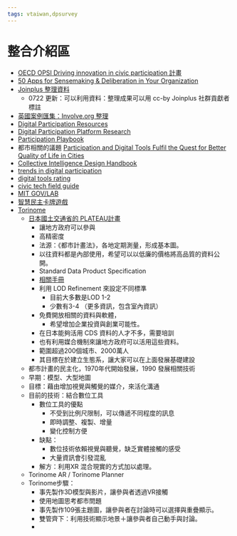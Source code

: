 ```yaml
---
tags: vtaiwan,dpsurvey
---
```

# 整合介紹區
- [OECD OPSI Driving innovation in civic participation 計畫](https://oecd-opsi.org/work-areas/emerging-tech-for-civic-participation/)
- [50 Apps for Sensemaking & Deliberation in Your Organization](https://www.rndao.io/blog/post/50-apps-for-sensemaking-and-deliberation-in-your-organization)
- [Joinplus 整理資料](https://airtable.com/app0GbmiOD7CJjsB7/shr2h6A39iNjN1AZE/tblT8Huv7JA9YARQ6/viwH5InBJAcjcYgWd?blocks=hide)
    - 0722 更新：可以利用資料：整理成果可以用 cc-by Joinplus 社群貢獻者標註
- [英國案例匯集：Involve.org 整理](https://www.involve.org.uk/resources/methods)
- [Digital Participation Resources](https://www.peoplepowered.org/digital-participation)
- [Digital Participation Platform Research](https://airtable.com/appYHxsLYleU2RVYk/shrxxpcHHnMc1xZSx/tblELFP9tGX07UZDo)
- [Participation Playbook](https://participationplaybook.org)
- 都市相關的議題 [Participation and Digital Tools Fulfil the Quest for Better Quality of Life in Cities](https://www.urbanet.info/participation-digital-tools/)
- [Collective Intelligence Design Handbook](https://www.nesta.org.uk/toolkit/collective-intelligence-design-playbook/)
- [trends in digital participation](https://participationpool.eu/resource/trends-in-digital-participation/)
- [digital tools rating](https://www.peoplepowered.org/platform-ratings)
- [civic tech field guide](https://civictech.guide)
- [MIT GOV/LAB](https://mitgovlab.org/resources/dont-build-it-a-guide-for-practitioners-in-civic-tech/)
- [智慧民主卡牌遊戲](https://www.wd-pl.com/get-your-deck/download/)
- [Torinome](https://hololab.co.jp/torinome/)
    - [日本國土交通省的 PLATEAU計畫](https://www.mlit.go.jp/plateau/)
        - 讓地方政府可以參與
        - 高精密度
        - 法源：《都市計畫法》，各地定期測量，形成基本圖。
        - 以往資料都是內部使用，希望可以以低廉的價格將高品質的資料公開。
        - Standard Data Product Specification
        - [相關手冊](https://www.mlit.go.jp/plateau/libraries/)
        - 利用 LOD Refinement 來設定不同標準
            - 目前大多數是LOD 1-2 
            - 少數有3-4 （更多資訊，包含室內資訊）
        - 免費開放相關的資料與軟體，
            - 希望增加企業投資與創業可能性。
        - 在日本能夠活用 CDS 資料的人才不多，需要培訓
        - 也有利用媒合機制來讓地方政府可以活用這些資料。
        - 範圍超過200個城市、2000萬人
        - 其目標在於建立生態系，讓大家可以在上面發展基礎建設
    - 都市計畫的民主化，1970年代開始發展，1990 發展相關技術
    - 早期：模型、大型地圖
    - 目標：藉由增加視覺與觸覺的媒介，來活化溝通
    - 目前的技術：結合數位工具
        - 數位工具的優點
            - 不受到比例尺限制，可以傳遞不同程度的訊息
            - 即時調整、複製、增量
            - 變化控制方便
        - 缺點：
            - 數位技術依賴視覺與聽覺，缺乏實體接觸的感受
            - 大量資訊會引發混亂
        - 解方：利用XR 混合現實的方式加以處理。
    - Torinome AR / Torinome Planner 
    - Torinome步驟：
        - 事先製作3D模型與影片，讓參與者透過VR接觸
        - 使用地圖思考都市問題
        - 事先製作109張主題圖，讓參與者在討論時可以選擇與重疊顯示。
        - 雙管齊下：利用技術顯示地景＋讓參與者自己動手與討論。
        - 